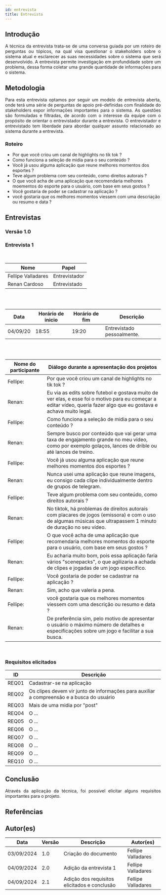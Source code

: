 ```yaml
---
id: entrevista
title: Entrevista
---
```


## Introdução
<p align = "justify">
A técnica da entrevista trata-se de uma conversa guiada por um roteiro de perguntas ou tópicos, na qual visa questionar o stakeholders sobre o sistema atual e esclarecer as suas necessidades sobre o sistema que será desenvolvido. A entrevista permite investigação em profundidade sobre um problema, dessa forma coletar uma grande quantidade de informações para o sistema.
</p>

## Metodologia
<p align = "justify">
Para esta entrevista optamos por seguir um modelo de entrevista aberta, onde terá uma série de perguntas de apoio pré-definidas com finalidade do stakeholders expor informações importantes para o sistema. As questões são formuladas e filtradas, de acordo com o interesse da equipe com o propósito de orientar o entrevistador durante a entrevista. O entrevistador e entrevistado tem liberdade para abordar qualquer assunto relacionado ao sistema durante a entrevista.
</p>

### Roteiro

- Por que você criou um canal de highlights no tik tok ?
- Como funciona a seleção de midia para o seu conteúdo ?
- Você já usou alguma aplicação que reune melhores momentos dos esportes ?
- Teve algum problema com seu conteúdo, como direitos autorais ?
- O que você acha de uma aplicação que recomendaria melhores moementos do esporte para o usuário, com base em seus gostos ?
- Você gostaria de poder se cadastrar na aplicação ?
- você gostaria que os melhores momentos viessem com uma descriação ou resumo e data ?


## Entrevistas 

### Versão 1.0

### **Entrevista 1**

<br>

|Nome | Papel |
-----|------|
|Fellipe Valladares| Entrevistador|
|Renan Cardoso| Entrevistado|

<br>
<br>

|Data|Horário de inicio|Horário de fim |Descrição
----|-----|-----|---------|
|04/09/20 | 18:55 | 19:20 | Entrevistado pessoalmente.|

<br>
<br>
 
|Nome do participante|Diálogo durante a apresentação dos projetos|
|----|-------------|
|Fellipe:|Por que você criou um canal de highlights no tik tok ? |
|Renan:|Eu via as edits sobre futebol e gostava muito de ver elas, e esse foi o motivo para eu começar a editar vídeo, queria fazer algo que eu gostava e achava muito legal. |
|Fellipe:|Como funciona a seleção de midia para o seu conteúdo ? |
|Renan:|Sempre busco por conteúdo que vai gerar uma taxa de engajamento grande no meu vídeo, como por exemplo golaços, lances de drible ou até lances de treino.  |
|Fellipe:|Você já usou alguma aplicação que reune melhores momentos dos esportes ? |
|Renan:|Nunca usei uma aplicação que reune imagens, eu consigo cada clipe individualmente dentro de grupos de telegram.  |
|Fellipe:|Teve algum problema com seu conteúdo, como direitos autorais ? |
|Renan:|No tiktok, há problemas de direitos autorais com placares de jogos (emissora) e com o uso de algumas músicas que ultrapassem 1 minuto de duração no seu vídeo.  |
|Fellipe:|O que você acha de uma aplicação que recomendaria melhores momentos do esporte para o usuário, com base  em seus gostos ? |
|Renan:|Eu acharia muito bom, pois essa aplicação faria vários "scenepacks", o que agilizaria a achada de clipes e jogadas de um jogo específico.  |
|Fellipe:|Você gostaria de poder se cadastrar na aplicação ? |
|Renan:|Sim, acho que valeria a pena.  |
|Fellipe:|você gostaria que os melhores momentos viessem com uma descrição ou resumo e data ? |
|Renan:|De preferência sim, pelo motivo de apresentar o usuário o máximo número de detalhes e especificações sobre um jogo e facilitar a sua busca.  |

<br>
 
### Requisitos elicitados
 
|ID|Descrição|
|----|-------------|
|REQ01|Cadastrar-se na aplicação|
|REQ02|Os clipes devem vir junto de informações para auxiliar a compreensão e a busca do usuário|
|REQ03|Mais de uma midia por "post"|
|REQ04|O ...|
|REQ05|O ...|
|REQ06|O ...|
|REQ07|O ...|
|REQ08|O ...|
|REQ09|O ...|
|REQ10|O ...|


## Conclusão
<p align = "justify">
Através da aplicação da técnica, foi possível elicitar alguns requisitos importantes para o projeto.
</p>
 
## Referências

>
> 

## Autor(es)

| Data | Versão | Descrição | Autor(es) |
| -- | -- | -- | -- |
| 03/09/2024 | 1.0 | Criação do documento | Fellipe Valladares |
| 04/09/2024 | 2.0 | Adição da entrevista 1 | Fellipe Valladares | 
| 04/09/2024 | 2.1 | Adição dos requisitos elicitados e conclusão | Fellipe Valladares | 
